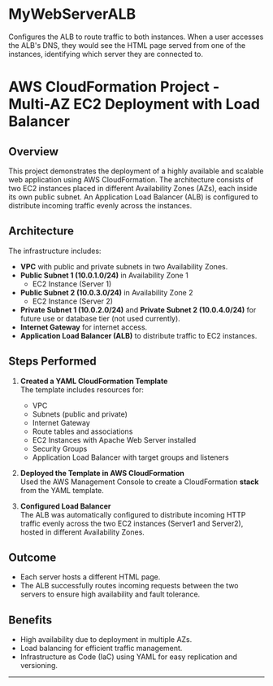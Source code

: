 # MyWebServerALB
Configures the ALB to route traffic to both instances. When a user accesses the ALB's DNS, they would see the HTML page served from one of the instances, identifying which server they are connected to.

# AWS CloudFormation Project - Multi-AZ EC2 Deployment with Load Balancer

## Overview

This project demonstrates the deployment of a highly available and scalable web application using AWS CloudFormation. The architecture consists of two EC2 instances placed in different Availability Zones (AZs), each inside its own public subnet. An Application Load Balancer (ALB) is configured to distribute incoming traffic evenly across the instances.

## Architecture

The infrastructure includes:

- **VPC** with public and private subnets in two Availability Zones.
- **Public Subnet 1 (10.0.1.0/24)** in Availability Zone 1
  - EC2 Instance (Server 1)
- **Public Subnet 2 (10.0.3.0/24)** in Availability Zone 2
  - EC2 Instance (Server 2)
- **Private Subnet 1 (10.0.2.0/24)** and **Private Subnet 2 (10.0.4.0/24)** for future use or database tier (not used currently).
- **Internet Gateway** for internet access.
- **Application Load Balancer (ALB)** to distribute traffic to EC2 instances.

## Steps Performed

1. **Created a YAML CloudFormation Template**  
   The template includes resources for:
   - VPC
   - Subnets (public and private)
   - Internet Gateway
   - Route tables and associations
   - EC2 Instances with Apache Web Server installed
   - Security Groups
   - Application Load Balancer with target groups and listeners

2. **Deployed the Template in AWS CloudFormation**  
   Used the AWS Management Console to create a CloudFormation **stack** from the YAML template.

3. **Configured Load Balancer**  
   The ALB was automatically configured to distribute incoming HTTP traffic evenly across the two EC2 instances (Server1 and Server2), hosted in different Availability Zones.

## Outcome

- Each server hosts a different HTML page.
- The ALB successfully routes incoming requests between the two servers to ensure high availability and fault tolerance.

## Benefits

- High availability due to deployment in multiple AZs.
- Load balancing for efficient traffic management.
- Infrastructure as Code (IaC) using YAML for easy replication and versioning.

---
